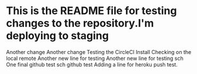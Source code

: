 
This is the README file for testing changes to the repository.I'm deploying to staging
=======
Another change
Another change
Testing the CircleCI Install
Checking on the local remote
Another new line for testing
Another new line for testing sch
One final github test
sch github test
Adding a line for heroku push test.

